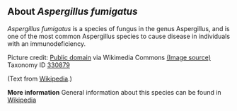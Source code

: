 **About *Aspergillus fumigatus***
-------------------------
*Aspergillus fumigatus* is a species of fungus in the genus 
Aspergillus, and is one of the most common Aspergillus species to 
cause disease in individuals with an immunodeficiency.


Picture credit: [Public domain](https://commons.wikimedia.org/wiki/Main_Page) via Wikimedia Commons [(Image source)](https://en.wikipedia.org/wiki/File:Aspergillus.jpg)
Taxonomy ID [330879](https://www.uniprot.org/taxonomy/330879)

(Text from [Wikipedia](https://en.wikipedia.org/).)

**More information**
General information about this species can be found in [Wikipedia](https://en.wikipedia.org/wiki/Aspergillus_fumigatus)
